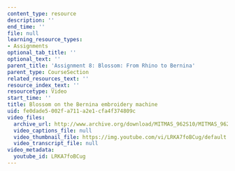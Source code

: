 ```yaml
---
content_type: resource
description: ''
end_time: ''
file: null
learning_resource_types:
- Assignments
optional_tab_title: ''
optional_text: ''
parent_title: 'Assignment 8: Blossom: From Rhino to Bernina'
parent_type: CourseSection
related_resources_text: ''
resource_index_text: ''
resourcetype: Video
start_time: ''
title: Blossom on the Bernina embroidery machine
uid: fe0dade5-002f-a711-a2e1-cfa4f374809c
video_files:
  archive_url: http://www.archive.org/download/MITMAS_962S10/MITMAS_962S10assn8_blossom_vid2_300k.mp4
  video_captions_file: null
  video_thumbnail_file: https://img.youtube.com/vi/LRKA7foBCug/default.jpg
  video_transcript_file: null
video_metadata:
  youtube_id: LRKA7foBCug
---
```

